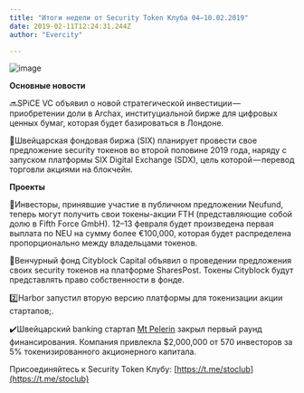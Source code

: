 ```yaml
---
title: "Итоги недели от Security Token Клуба 04–10.02.2019"
date: 2019-02-11T12:24:31.244Z
author: "Evercity"

---
```


![image](https://cdn-images-1.medium.com/max/800/1*lWEN8WcjD7J7AfMCfXR4HA.png)



**Основные новости**

🔜SPiCE VC объявил о новой стратегической инвестиции — приобретении доли в Archax, институциальной бирже для цифровых ценных бумаг, которая будет базироваться в Лондоне.

🤩Швейцарская фондовая биржа (SIX) планирует провести свое предложение security токенов во второй половине 2019 года, наряду с запуском платформы SIX Digital Exchange (SDX), цель которой — перевод торговли акциями на блокчейн.

**Проекты**

💸Инвесторы, принявшие участие в публичном предложении Neufund, теперь могут получить свои токены-акции FTH (представляющие собой долю в Fifth Force GmbH). 12–13 февраля будет произведена первая выплата по NEU на сумму более €100,000, которая будет распределена пропорционально между владельцами токенов.

💎Венчурный фонд Cityblock Capital объявил о проведении предложения своих security токенов на платформе SharesPost. Токены Cityblock будут представлять право собственности в фонде.

2️⃣Harbor запустил вторую версию платформы для токенизации акции стартапов;.

✔️Швейцарский banking стартап [Mt Pelerin](https://medium.com/@mtpelerin) закрыл первый раунд финансирования. Компания привлекла $2,000,000 от 570 инвесторов за 5% токенизированного акционерного капитала.

Присоединяйтесь к Security Token Клубу: [https://t.me/stoclub](https://t.me/stoclub)
